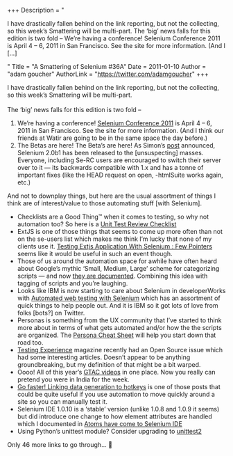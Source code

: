 +++
Description = "<p>I have drastically fallen behind on the link reporting, but not the collecting, so this week’s Smattering will be multi-part. The ‘big’ news falls for this edition is two fold – We’re having a conference! Selenium Conference 2011 is April 4 – 6, 2011 in San Francisco. See the site for more information. (And I […]</p>"
Title = "A Smattering of Selenium #36A"
Date = 2011-01-10
Author = "adam goucher"
AuthorLink = "https://twitter.com/adamgoucher"
+++

<p>I have drastically fallen behind on the link reporting, but not the collecting, so this week&#8217;s Smattering will be multi-part.<br />
<br />
The &#8216;big&#8217; news falls for this edition is two fold &#8211;</p>
<ol>
<li>We&#8217;re having a conference! <a href="http://www.seleniumconf.com/">Selenium Conference 2011</a> is April 4 &#8211; 6, 2011 in San Francisco. See the site for more information. (And I think our friends at Watir are going to be in the same space the day before.)</li>
<li>The Betas are here! The Beta&#8217;s are here! As Simon&#8217;s <a href="https://seleniumhq.wordpress.com/2010/12/24/selenium-2-0-beta-1-release/">post</a> announced, Selenium 2.0b1 has been released to the [unsuspecting] masses. Everyone, including Se-RC users are encouraged to switch their server over to it &#8212; its backwards compatible with 1.x and has a tonne of important fixes (like the HEAD request on open, -htmlSuite works again, etc.)</li>
</ol>
<p>
And not to downplay things, but here are the usual assortment of things I think are of interest/value to those automating stuff [with Selenium].</p>
<ul>
<li>Checklists are a Good Thing&trade; when it comes to testing, so why not automation too? So here is a <a href="http://www.bryancook.net/2010/12/unit-test-review-checklist.html">Unit Test Review Checklist</a></li>
<li>ExtJS is one of those things that seems to come up more often than not on the se-users list which makes me think I&#8217;m lucky that none of my clients use it. <a href="http://amiworks.co.in/talk/testing-extjs-application-with-selenium-few-pointers/">Testing Extjs Application With Selenium : Few Pointers</a> seems like it would be useful in such an event though.</li>
<li>Those of us around the automation space for awhile have often heard about Google&#8217;s mythic &#8216;Small, Medium, Large&#8217; scheme for categorizing scripts &#8212; and now <a href="http://googletesting.blogspot.com/2010/12/test-sizes.html">they are documented</a>. Combining this idea with tagging of scripts and you&#8217;re laughing.</li>
<li>Looks like IBM is now starting to care about Selenium in developerWorks with <a href="http://www.ibm.com/developerworks/opensource/library/os-webautoselenium/index.html">Automated web testing with Selenium</a> which has an assortment of quick things to help people out. And it is IBM so it got lots of love from folks [bots?] on Twitter.</li>
<li>Personas is something from the UX community that I&#8217;ve started to think more about in terms of what gets automated and/or how the the scripts are organized. The <a href="http://www.uxbooth.com/resources/persona-cheat-sheet/">Persona Cheat Sheet</a> will help you start down that road too.</li>
<li><a href="http://www.testingexperience.com/index.php">Testing Experience</a> magazine recently had an Open Source issue which had some interesting articles. Doesn&#8217;t appear to be anything groundbreaking, but my definition of that might be a bit warped.</li>
<li>Oooo! All of this year&#8217;s <a href="http://www.youtube.com/view_play_list?p=1242F05D3EA83AB1">GTAC videos</a> in one place. Now you really can pretend you were in India for the week.</li>
<li><a href="http://trishkhoo.com/?p=272">Go faster! Linking data generation to hotkeys</a> is one of those posts that could be quite useful if you use automation to move quickly around a site so you can manually test it.</li>
<li>Selenium IDE 1.0.10 is a &#8216;stable&#8217; version (unlike 1.0.8 and 1.0.9 it seems) but did introduce one change to how element attributes are handled which I documented in <a href="https://seleniumhq.wordpress.com/2010/12/09/atoms-have-come-to-selenium-ide/">Atoms have come to Selenium IDE</a></li>
<li>Using Python&#8217;s unittest module? Consider upgrading to <a href="http://www.voidspace.org.uk/python/articles/unittest2.shtml">unittest2</a></li>
</ul>
<p>
Only 46 more links to go through&#8230; 🙂</p>

